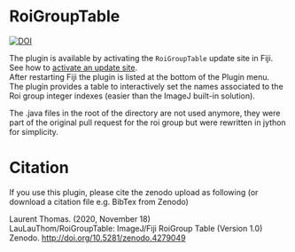 # RoiGroupTable
[![DOI](https://zenodo.org/badge/DOI/10.5281/zenodo.4279049.svg)](https://doi.org/10.5281/zenodo.4279049)  

The plugin is available by activating the `RoiGroupTable` update site in Fiji.  
See how to [activate an update site](https://imagej.net/How_to_follow_a_3rd_party_update_site).  
After restarting Fiji the plugin is listed at the bottom of the Plugin menu.    
The plugin provides a table to interactively set the names associated to the Roi group integer indexes (easier than the ImageJ built-in solution).  

The .java files in the root of the directory are not used anymore, they were part of the original pull request for the roi group but were rewritten in jython for simplicity.  

# Citation
If you use this plugin, please cite the zenodo upload as following (or download a citation file e.g. BibTex from Zenodo)

Laurent Thomas. (2020, November 18)  
LauLauThom/RoiGroupTable: ImageJ/Fiji RoiGroup Table (Version 1.0)  
Zenodo. http://doi.org/10.5281/zenodo.4279049
